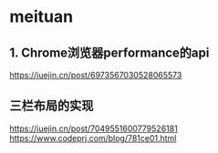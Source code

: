 # meituan
## 1. Chrome浏览器performance的api
https://juejin.cn/post/6973567030528065573

## 三栏布局的实现
https://juejin.cn/post/7049551600779526181
https://www.codeprj.com/blog/781ce01.html